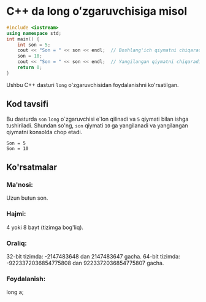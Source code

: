 # C++ da long oʻzgaruvchisiga misol
```cpp
#include <iostream>
using namespace std;
int main() {
    int son = 5;
    cout << "Son = " << son << endl;  // Boshlang'ich qiymatni chiqaradi
    son = 10;
    cout << "Son = " << son << endl;  // Yangilangan qiymatni chiqaradi
    return 0;
}
```
Ushbu C++ dasturi `long` o'zgaruvchisidan foydalanishni ko'rsatilgan.
## Kod tavsifi
Bu dasturda `son` `long` o\`zgaruvchisi e\`lon qilinadi va `5` qiymati bilan ishga tushiriladi.
Shundan so'ng, `son` qiymati `10` ga yangilanadi va yangilangan qiymatni konsolda chop etadi.
```console
Son = 5
Son = 10
```
## Ko'rsatmalar
### Ma'nosi:
Uzun butun son.
### Hajmi:
4 yoki 8 bayt (tizimga bog'liq).
### Oraliq:
32-bit tizimda: -2147483648 dan 2147483647 gacha.
64-bit tizimda: -9223372036854775808 dan 9223372036854775807 gacha.
### Foydalanish:
long a;
